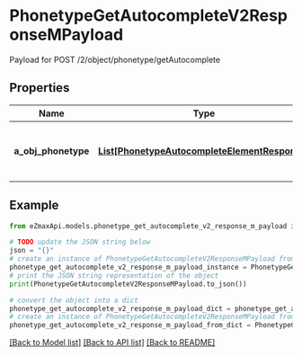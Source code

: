 # PhonetypeGetAutocompleteV2ResponseMPayload

Payload for POST /2/object/phonetype/getAutocomplete

## Properties

Name | Type | Description | Notes
------------ | ------------- | ------------- | -------------
**a_obj_phonetype** | [**List[PhonetypeAutocompleteElementResponse]**](PhonetypeAutocompleteElementResponse.md) | An array of Phonetype autocomplete element response. | 

## Example

```python
from eZmaxApi.models.phonetype_get_autocomplete_v2_response_m_payload import PhonetypeGetAutocompleteV2ResponseMPayload

# TODO update the JSON string below
json = "{}"
# create an instance of PhonetypeGetAutocompleteV2ResponseMPayload from a JSON string
phonetype_get_autocomplete_v2_response_m_payload_instance = PhonetypeGetAutocompleteV2ResponseMPayload.from_json(json)
# print the JSON string representation of the object
print(PhonetypeGetAutocompleteV2ResponseMPayload.to_json())

# convert the object into a dict
phonetype_get_autocomplete_v2_response_m_payload_dict = phonetype_get_autocomplete_v2_response_m_payload_instance.to_dict()
# create an instance of PhonetypeGetAutocompleteV2ResponseMPayload from a dict
phonetype_get_autocomplete_v2_response_m_payload_from_dict = PhonetypeGetAutocompleteV2ResponseMPayload.from_dict(phonetype_get_autocomplete_v2_response_m_payload_dict)
```
[[Back to Model list]](../README.md#documentation-for-models) [[Back to API list]](../README.md#documentation-for-api-endpoints) [[Back to README]](../README.md)


